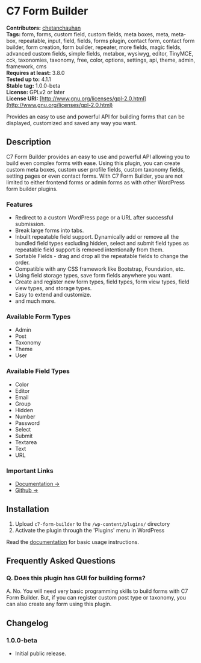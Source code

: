 # C7 Form Builder #

**Contributors:**      [chetanchauhan](https://github.com/chetanchauhan)  
**Tags:**              form, forms, custom field, custom fields, meta boxes, meta, meta-box, repeatable, input, field, fields, forms plugin, contact form, contact form builder, form creation, form builder, repeater, more fields, magic fields, advanced custom fields, simple fields, metabox, wysiwyg, editor, TinyMCE, cck, taxonomies, taxonomy, free, color, options, settings, api, theme, admin, framework, cms  
**Requires at least:** 3.8.0  
**Tested up to:**      4.1.1  
**Stable tag:**        1.0.0-beta  
**License:**           GPLv2 or later  
**License URI:**       [http://www.gnu.org/licenses/gpl-2.0.html](http://www.gnu.org/licenses/gpl-2.0.html)  

Provides an easy to use and powerful API for building forms that can be displayed, customized and saved any way you want.

## Description ##
C7 Form Builder provides an easy to use and powerful API allowing you to build even complex forms with ease. Using this plugin, you can create custom meta boxes, custom user profile fields, custom taxonomy fields,  setting pages or even contact forms. With C7 Form Builder, you are not limited to either frontend forms or admin forms as with other WordPress form builder plugins. 

### Features ###
* Redirect to a custom WordPress page or a URL after successful submission.
* Break large forms into tabs.
* Inbuilt repeatable field support. Dynamically add or remove all the bundled field types excluding hidden, select and submit field types as repeatable field support is removed intentionally from them.
* Sortable Fields - drag and drop all the repeatable fields to change the order.
* Compatible with any CSS framework like Bootstrap, Foundation, etc.
* Using field storage types, save form fields anywhere you want.
* Create and register new form types, field types, form view types, field view types, and storage types.
* Easy to extend and customize.
* and much more.

### Available Form Types ###
* Admin
* Post
* Taxonomy 
* Theme
* User

### Available Field Types ###
* Color
* Editor
* Email
* Group
* Hidden
* Number
* Password
* Select
* Submit
* Textarea
* Text
* URL

### Important Links ###
* [Documentation →](https://github.com/chetanchauhan/c7-form-builder/wiki/)
* [Github →](https://github.com/chetanchauhan/c7-form-builder/)

## Installation ##
1. Upload `c7-form-builder` to the `/wp-content/plugins/` directory
1. Activate the plugin through the \'Plugins\' menu in WordPress

Read the [documentation](https://github.com/chetanchauhan/c7-form-builder/wiki/) for basic usage instructions.

## Frequently Asked Questions ##
### Q. Does this plugin has GUI for building forms? ###
A. No. You will need very basic programming skills to build forms with C7 Form Builder. But, if you can register custom post type or taxonomy, you can also create any form using this plugin.

## Changelog ##
### 1.0.0-beta ###
* Initial public release.
